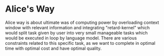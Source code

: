 # Alice's Way

Alice way is about ultimate was of computing power by overloading context window with relevant information and integrating "retard-kernel" which would split task given by user into very small manageable tasks which would be executed in loop by language model. There are various constraints related to this specific task, as we want to complete in optimal time with optimal cost and have optimal quality.